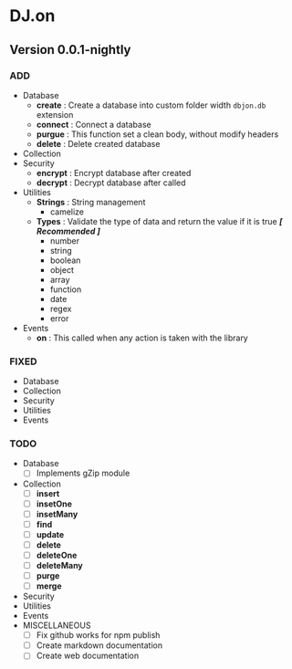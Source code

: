 # DJ.on

## Version 0.0.1-nightly

### ADD

- Database
  - **create** : Create a database into custom folder width `dbjon.db` extension
  - **connect** : Connect a database
  - **purgue** : This function set a clean body, without modify headers
  - **delete** : Delete created database
- Collection
- Security
  - **encrypt** : Encrypt database after created
  - **decrypt** : Decrypt database after called
- Utilities
  - **Strings** : String management
    - camelize
  - **Types** : Validate the type of data and return the value if it is true _**[ Recommended ]**_
    - number
    - string
    - boolean
    - object
    - array
    - function
    - date
    - regex
    - error
- Events
  - **on** : This called when any action is taken with the library

### FIXED

- Database
- Collection
- Security
- Utilities
- Events

### TODO

- Database
  - [ ] Implements gZip module
- Collection
  - [ ] **insert**
  - [ ] **insetOne**
  - [ ] **insetMany**
  - [ ] **find**
  - [ ] **update**
  - [ ] **delete**
  - [ ] **deleteOne**
  - [ ] **deleteMany**
  - [ ] **purge**
  - [ ] **merge**
- Security
- Utilities
- Events
- MISCELLANEOUS
  - [ ] Fix github works for npm publish
  - [ ] Create markdown documentation
  - [ ] Create web documentation

